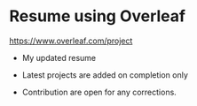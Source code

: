 # Resume using Overleaf
https://www.overleaf.com/project

- My updated resume

- Latest projects are added on completion only

- Contribution are open for any corrections.
